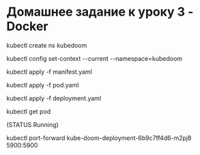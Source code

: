 # Домашнее задание к уроку 3 - Docker


kubectl create ns kubedoom

kubectl config set-context --current --namespace=kubedoom

kubectl apply -f manifest.yaml 

kubectl apply -f pod.yaml

kubectl apply -f deployment.yaml 

kubectl get pod 

(STATUS Running)

kubectl port-forward kube-doom-deployment-6b9c7ff4d6-m2pj8 5900:5900











